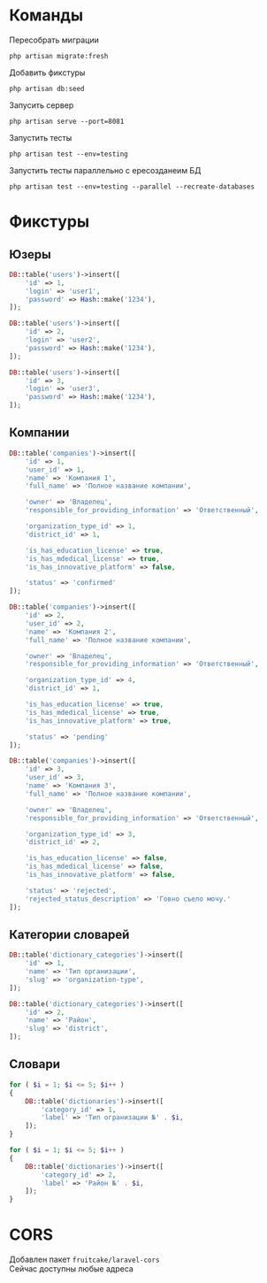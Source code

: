 # Команды

Пересобрать миграции
```
php artisan migrate:fresh
```
Добавить фикстуры
```
php artisan db:seed
```
Запусить сервер
```
php artisan serve --port=8081
```
Запустить тесты
```
php artisan test --env=testing
```
Запустить тесты параллельно с ересозданеим БД
```
php artisan test --env=testing --parallel --recreate-databases
```

# Фикстуры

## Юзеры

``` php
DB::table('users')->insert([
    'id' => 1,
    'login' => 'user1',
    'password' => Hash::make('1234'),
]);
```
``` php
DB::table('users')->insert([
    'id' => 2,
    'login' => 'user2',
    'password' => Hash::make('1234'),
]);
```
``` php
DB::table('users')->insert([
    'id' => 3,
    'login' => 'user3',
    'password' => Hash::make('1234'),
]);
```
## Компании

``` php
DB::table('companies')->insert([
    'id' => 1,
    'user_id' => 1,
    'name' => 'Компания 1',
    'full_name' => 'Полное название компании',

    'owner' => 'Владелец',
    'responsible_for_providing_information' => 'Ответственный',

    'organization_type_id' => 1,
    'district_id' => 1,

    'is_has_education_license' => true,
    'is_has_mdedical_license' => true,
    'is_has_innovative_platform' => false,

    'status' => 'confirmed'
]);
```
``` php
DB::table('companies')->insert([
    'id' => 2,
    'user_id' => 2,
    'name' => 'Компания 2',
    'full_name' => 'Полное название компании',

    'owner' => 'Владелец',
    'responsible_for_providing_information' => 'Ответственный',

    'organization_type_id' => 4,
    'district_id' => 1,

    'is_has_education_license' => true,
    'is_has_mdedical_license' => true,
    'is_has_innovative_platform' => true,

    'status' => 'pending'
]);
```
``` php
DB::table('companies')->insert([
    'id' => 3,
    'user_id' => 3,
    'name' => 'Компания 3',
    'full_name' => 'Полное название компании',

    'owner' => 'Владелец',
    'responsible_for_providing_information' => 'Ответственный',

    'organization_type_id' => 3,
    'district_id' => 2,

    'is_has_education_license' => false,
    'is_has_mdedical_license' => false,
    'is_has_innovative_platform' => false,

    'status' => 'rejected',
    'rejected_status_description' => 'Говно съело мочу.'
]);
```

## Категории словарей

``` php
DB::table('dictionary_categories')->insert([
    'id' => 1,
    'name' => 'Тип организации',
    'slug' => 'organization-type',
]);
```
``` php
DB::table('dictionary_categories')->insert([
    'id' => 2,
    'name' => 'Район',
    'slug' => 'district',
]);
```

## Словари

``` php
for ( $i = 1; $i <= 5; $i++ )
{
    DB::table('dictionaries')->insert([
        'category_id' => 1,
        'label' => 'Тип огранизации №' . $i,
    ]);
}
```
``` php
for ( $i = 1; $i <= 5; $i++ )
{
    DB::table('dictionaries')->insert([
        'category_id' => 2,
        'label' => 'Район №' . $i,
    ]);
}
```

# CORS

Добавлен пакет ```fruitcake/laravel-cors```
<br>
Сейчас доступны любые адреса 